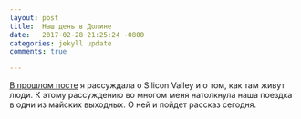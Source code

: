```yaml
---
layout: post
title:  Наш день в Долине
date:   2017-02-28 21:25:24 -0800
categories: jekyll update
comments: true

---
```


<a href="http://karmelalla.com/2017/06/05/silicon-valley.html" target="_blank">В прошлом посте</a> я рассуждала о Silicon Valley и о том, как там живут люди. К этому рассуждению во многом меня натолкнула наша поездка в одни из майских выходных. 
О ней и пойдет рассказ сегодня.
<!--separate--> 

